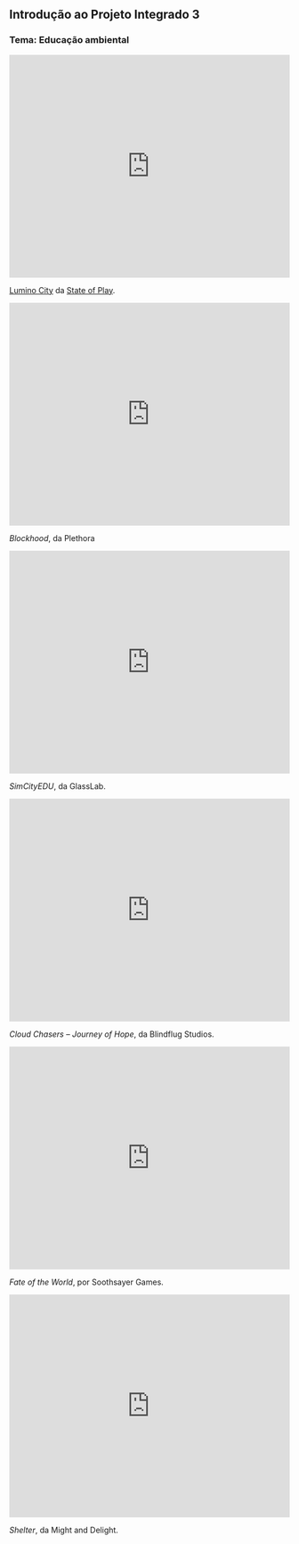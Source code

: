 ## Introdução ao Projeto Integrado 3

### Tema: Educação ambiental

<iframe src="https://player.vimeo.com/video/140083355" width="100%" height="400" frameborder="0" webkitallowfullscreen mozallowfullscreen allowfullscreen></iframe>
<p><a href="https://vimeo.com/140083355">Lumino City</a> da <a href="https://vimeo.com/user6948875">State of Play</a>.</p>

<iframe width="100%" height="400" src="https://www.youtube.com/embed/VZOQwCZxT8w" frameborder="0" allowfullscreen></iframe>

*Blockhood*, da Plethora

<iframe src="https://player.vimeo.com/video/112087841" width="100%" height="400" frameborder="0" webkitallowfullscreen mozallowfullscreen allowfullscreen></iframe>

*SimCityEDU*, da GlassLab.

<iframe width="100%" height="400" src="https://www.youtube.com/embed/0XaGBl_O5zo" frameborder="0" allowfullscreen></iframe>

*Cloud Chasers – Journey of Hope*, da Blindflug Studios.

<iframe width="100%" height="400" src="https://www.youtube.com/embed/5Pk3QDC84Go" frameborder="0" allowfullscreen></iframe>

*Fate of the World*, por Soothsayer Games.

<iframe width="100%" height="400" src="https://www.youtube.com/embed/ljdxiEo7TpQ" frameborder="0" allowfullscreen></iframe>

*Shelter*, da Might and Delight.
